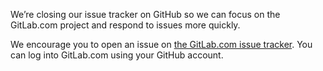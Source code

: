 We’re closing our issue tracker on GitHub so we can focus on the GitLab.com project and respond to issues more quickly.

We encourage you to open an issue on [the GitLab.com issue tracker](https://gitlab.com/barrel-db/platform). You can log into GitLab.com using your GitHub account.
